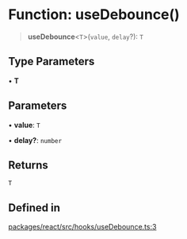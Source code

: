 # Function: useDebounce()

> **useDebounce**\<`T`\>(`value`, `delay`?): `T`

## Type Parameters

• **T**

## Parameters

• **value**: `T`

• **delay?**: `number`

## Returns

`T`

## Defined in

[packages/react/src/hooks/useDebounce.ts:3](https://github.com/mbti-nf-team/frontend-libraries/blob/08b9d43288f72c3d793bb8f598c64f689d769c2e/packages/react/src/hooks/useDebounce.ts#L3)
